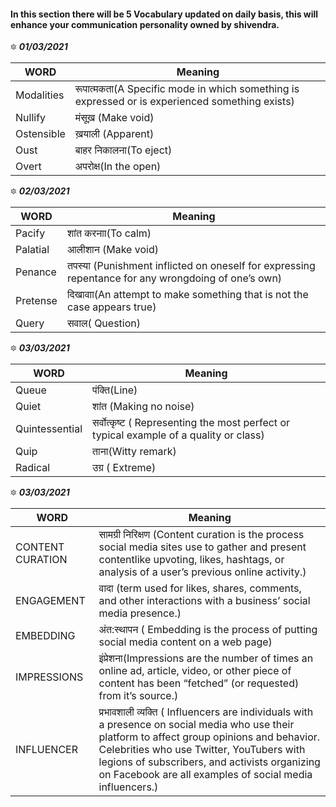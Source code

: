 #### In this section there will be 5 Vocabulary updated on daily basis, this will enhance your communication personality owned by shivendra.


🔯 ***01/03/2021***

| WORD | Meaning |
|--------------------------------------------------------------------------------------------------------------|-------------------------------------------------------------------------------------------------------------------------------------------------------------------|
| Modalities | रूपात्मकता(A Specific mode in which something is expressed or is experienced something exists) |
| Nullify | मंसूख़ (Make void) |
| Ostensible | ख़याली (Apparent) |
| Oust | बाहर निकालना(To eject) |
| Overt | अपरोक्ष(In the open) |

🔯 ***02/03/2021***

| WORD | Meaning |
|--------------------------------------------------------------------------------------------------------------|-------------------------------------------------------------------------------------------------------------------------------------------------------------------|
| Pacify | शांत करनाा(To calm) |
| Palatial | आलीशान (Make void) |
| Penance | तपस्या (Punishment inflicted on oneself for expressing repentance for any wrongdoing of one’s own) |
| Pretense | दिखावाा(An attempt to make something that is not the case appears true) |
| Query | सवाल( Question) |

🔯 ***03/03/2021***

| WORD | Meaning |
|--------------------------------------------------------------------------------------------------------------|-------------------------------------------------------------------------------------------------------------------------------------------------------------------|
| Queue | पंक्ति(Line) |
| Quiet | शांत (Making no noise) |
| Quintessential | सर्वोत्कृष्ट ( Representing the most perfect or typical example of a quality or class) |
| Quip | ताना(Witty remark) |
| Radical | उग्र ( Extreme) |

🔯 ***03/03/2021***

| WORD | Meaning |
|--------------------------------------------------------------------------------------------------------------|-------------------------------------------------------------------------------------------------------------------------------------------------------------------|
| CONTENT CURATION | सामग्री निरिक्षण (Content curation is the process social media sites use to gather and present contentlike upvoting, likes, hashtags, or analysis of a user’s previous online activity.) |
| ENGAGEMENT | वादा (term used for likes, shares, comments, and other interactions with a business’ social media presence.) |
| EMBEDDING | अंत:स्थापन ( Embedding is the process of putting social media content on a web page) |
| IMPRESSIONS | इंप्रेशना(Impressions are the number of times an online ad, article, video, or other piece of content has been “fetched” (or requested) from it’s source.) |
| INFLUENCER | प्रभावशाली व्यक्ति ( Influencers are individuals with a presence on social media who use their platform to affect group opinions and behavior. Celebrities who use Twitter, YouTubers with legions of subscribers, and activists organizing on Facebook are all examples of social media influencers.) |
